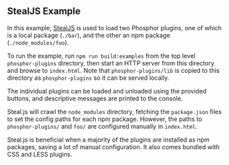 StealJS Example
---------------

In this example, [StealJS](http://stealjs.com/) is used to load two Phosphor
plugins, one of which is a local package (`./bar`), and the other an npm
package (`./node_modules/foo`).

To run the example, run `npm run build:examples` from the top level
`phosphor-plugins` directory, then start an HTTP server from this
directory and browse to `index.html`.  Note that `phosphor-plugins/lib` is
copied to this directory as `phosphor-plugins` so it can be served locally.

The individual plugins can be loaded and unloaded using the provided buttons,
and descriptive messages are printed to the console.

Steal.js will crawl the `node_modules` directory, fetching the `package.json`
files to set the config paths for each npm package.  However, the paths
to `phosphor-plugins/` and `foo/` are configured manually in `index.html`.

Steal.js is beneficial when a majority of the plugins are installed as npm packages, saving a lot of manual configuration.  It also comes bundled with
CSS and LESS plugins.
